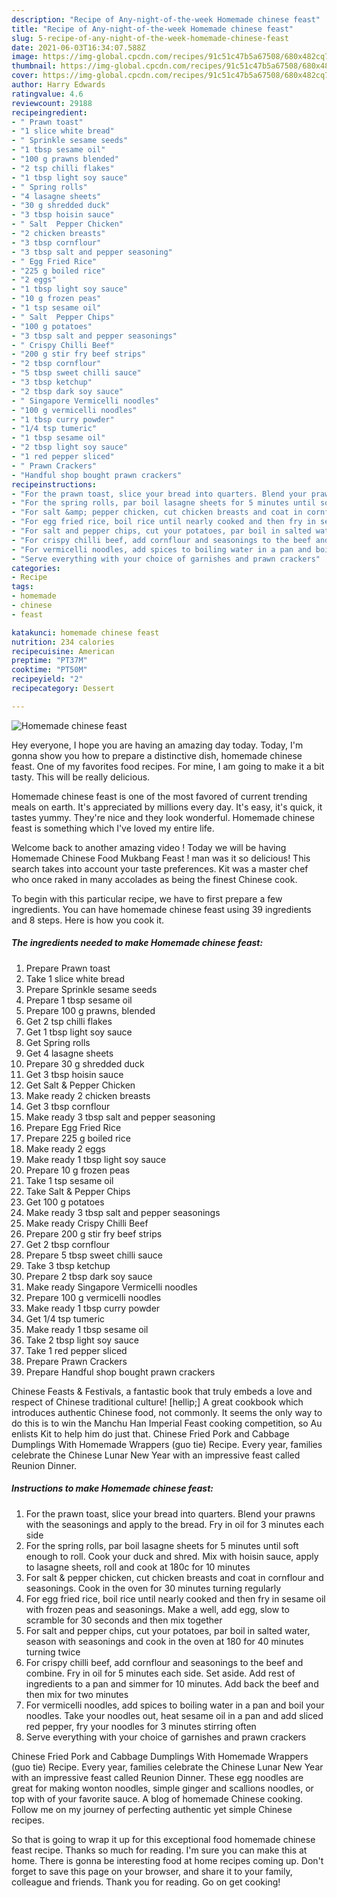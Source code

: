 ```yaml
---
description: "Recipe of Any-night-of-the-week Homemade chinese feast"
title: "Recipe of Any-night-of-the-week Homemade chinese feast"
slug: 5-recipe-of-any-night-of-the-week-homemade-chinese-feast
date: 2021-06-03T16:34:07.588Z
image: https://img-global.cpcdn.com/recipes/91c51c47b5a67508/680x482cq70/homemade-chinese-feast-recipe-main-photo.jpg
thumbnail: https://img-global.cpcdn.com/recipes/91c51c47b5a67508/680x482cq70/homemade-chinese-feast-recipe-main-photo.jpg
cover: https://img-global.cpcdn.com/recipes/91c51c47b5a67508/680x482cq70/homemade-chinese-feast-recipe-main-photo.jpg
author: Harry Edwards
ratingvalue: 4.6
reviewcount: 29188
recipeingredient:
- " Prawn toast"
- "1 slice white bread"
- " Sprinkle sesame seeds"
- "1 tbsp sesame oil"
- "100 g prawns blended"
- "2 tsp chilli flakes"
- "1 tbsp light soy sauce"
- " Spring rolls"
- "4 lasagne sheets"
- "30 g shredded duck"
- "3 tbsp hoisin sauce"
- " Salt  Pepper Chicken"
- "2 chicken breasts"
- "3 tbsp cornflour"
- "3 tbsp salt and pepper seasoning"
- " Egg Fried Rice"
- "225 g boiled rice"
- "2 eggs"
- "1 tbsp light soy sauce"
- "10 g frozen peas"
- "1 tsp sesame oil"
- " Salt  Pepper Chips"
- "100 g potatoes"
- "3 tbsp salt and pepper seasonings"
- " Crispy Chilli Beef"
- "200 g stir fry beef strips"
- "2 tbsp cornflour"
- "5 tbsp sweet chilli sauce"
- "3 tbsp ketchup"
- "2 tbsp dark soy sauce"
- " Singapore Vermicelli noodles"
- "100 g vermicelli noodles"
- "1 tbsp curry powder"
- "1/4 tsp tumeric"
- "1 tbsp sesame oil"
- "2 tbsp light soy sauce"
- "1 red pepper sliced"
- " Prawn Crackers"
- "Handful shop bought prawn crackers"
recipeinstructions:
- "For the prawn toast, slice your bread into quarters. Blend your prawns with the seasonings and apply to the bread. Fry in oil for 3 minutes each side"
- "For the spring rolls, par boil lasagne sheets for 5 minutes until soft enough to roll. Cook your duck and shred. Mix with hoisin sauce, apply to lasagne sheets, roll and cook at 180c for 10 minutes"
- "For salt &amp; pepper chicken, cut chicken breasts and coat in cornflour and seasonings. Cook in the oven for 30 minutes turning regularly"
- "For egg fried rice, boil rice until nearly cooked and then fry in sesame oil with frozen peas and seasonings. Make a well, add egg, slow to scramble for 30 seconds and then mix together"
- "For salt and pepper chips, cut your potatoes, par boil in salted water, season with seasonings and cook in the oven at 180 for 40 minutes turning twice"
- "For crispy chilli beef, add cornflour and seasonings to the beef and combine. Fry in oil for 5 minutes each side. Set aside. Add rest of ingredients to a pan and simmer for 10 minutes. Add back the beef and then mix for two minutes"
- "For vermicelli noodles, add spices to boiling water in a pan and boil your noodles. Take your noodles out, heat sesame oil in a pan and add sliced red pepper, fry your noodles for 3 minutes stirring often"
- "Serve everything with your choice of garnishes and prawn crackers"
categories:
- Recipe
tags:
- homemade
- chinese
- feast

katakunci: homemade chinese feast 
nutrition: 234 calories
recipecuisine: American
preptime: "PT37M"
cooktime: "PT50M"
recipeyield: "2"
recipecategory: Dessert

---
```



![Homemade chinese feast](https://img-global.cpcdn.com/recipes/91c51c47b5a67508/680x482cq70/homemade-chinese-feast-recipe-main-photo.jpg)

Hey everyone, I hope you are having an amazing day today. Today, I'm gonna show you how to prepare a distinctive dish, homemade chinese feast. One of my favorites food recipes. For mine, I am going to make it a bit tasty. This will be really delicious.

Homemade chinese feast is one of the most favored of current trending meals on earth. It's appreciated by millions every day. It's easy, it's quick, it tastes yummy. They're nice and they look wonderful. Homemade chinese feast is something which I've loved my entire life.

Welcome back to another amazing video ! Today we will be having Homemade Chinese Food Mukbang Feast ! man was it so delicious! This search takes into account your taste preferences. Kit was a master chef who once raked in many accolades as being the finest Chinese cook.


To begin with this particular recipe, we have to first prepare a few ingredients. You can have homemade chinese feast using 39 ingredients and 8 steps. Here is how you cook it.

<!--inarticleads1-->

##### The ingredients needed to make Homemade chinese feast:

1. Prepare  Prawn toast
1. Take 1 slice white bread
1. Prepare  Sprinkle sesame seeds
1. Prepare 1 tbsp sesame oil
1. Prepare 100 g prawns, blended
1. Get 2 tsp chilli flakes
1. Get 1 tbsp light soy sauce
1. Get  Spring rolls
1. Get 4 lasagne sheets
1. Prepare 30 g shredded duck
1. Get 3 tbsp hoisin sauce
1. Get  Salt &amp; Pepper Chicken
1. Make ready 2 chicken breasts
1. Get 3 tbsp cornflour
1. Make ready 3 tbsp salt and pepper seasoning
1. Prepare  Egg Fried Rice
1. Prepare 225 g boiled rice
1. Make ready 2 eggs
1. Make ready 1 tbsp light soy sauce
1. Prepare 10 g frozen peas
1. Take 1 tsp sesame oil
1. Take  Salt &amp; Pepper Chips
1. Get 100 g potatoes
1. Make ready 3 tbsp salt and pepper seasonings
1. Make ready  Crispy Chilli Beef
1. Prepare 200 g stir fry beef strips
1. Get 2 tbsp cornflour
1. Prepare 5 tbsp sweet chilli sauce
1. Take 3 tbsp ketchup
1. Prepare 2 tbsp dark soy sauce
1. Make ready  Singapore Vermicelli noodles
1. Prepare 100 g vermicelli noodles
1. Make ready 1 tbsp curry powder
1. Get 1/4 tsp tumeric
1. Make ready 1 tbsp sesame oil
1. Take 2 tbsp light soy sauce
1. Take 1 red pepper sliced
1. Prepare  Prawn Crackers
1. Prepare Handful shop bought prawn crackers


Chinese Feasts &amp; Festivals, a fantastic book that truly embeds a love and respect of Chinese traditional culture! [hellip;] A great cookbook which introduces authentic Chinese food, not commonly. It seems the only way to do this is to win the Manchu Han Imperial Feast cooking competition, so Au enlists Kit to help him do just that. Chinese Fried Pork and Cabbage Dumplings With Homemade Wrappers (guo tie) Recipe. Every year, families celebrate the Chinese Lunar New Year with an impressive feast called Reunion Dinner. 

<!--inarticleads2-->

##### Instructions to make Homemade chinese feast:

1. For the prawn toast, slice your bread into quarters. Blend your prawns with the seasonings and apply to the bread. Fry in oil for 3 minutes each side
1. For the spring rolls, par boil lasagne sheets for 5 minutes until soft enough to roll. Cook your duck and shred. Mix with hoisin sauce, apply to lasagne sheets, roll and cook at 180c for 10 minutes
1. For salt &amp; pepper chicken, cut chicken breasts and coat in cornflour and seasonings. Cook in the oven for 30 minutes turning regularly
1. For egg fried rice, boil rice until nearly cooked and then fry in sesame oil with frozen peas and seasonings. Make a well, add egg, slow to scramble for 30 seconds and then mix together
1. For salt and pepper chips, cut your potatoes, par boil in salted water, season with seasonings and cook in the oven at 180 for 40 minutes turning twice
1. For crispy chilli beef, add cornflour and seasonings to the beef and combine. Fry in oil for 5 minutes each side. Set aside. Add rest of ingredients to a pan and simmer for 10 minutes. Add back the beef and then mix for two minutes
1. For vermicelli noodles, add spices to boiling water in a pan and boil your noodles. Take your noodles out, heat sesame oil in a pan and add sliced red pepper, fry your noodles for 3 minutes stirring often
1. Serve everything with your choice of garnishes and prawn crackers


Chinese Fried Pork and Cabbage Dumplings With Homemade Wrappers (guo tie) Recipe. Every year, families celebrate the Chinese Lunar New Year with an impressive feast called Reunion Dinner. These egg noodles are great for making wonton noodles, simple ginger and scallions noodles, or top with of your favorite sauce. A blog of homemade Chinese cooking. Follow me on my journey of perfecting authentic yet simple Chinese recipes. 

So that is going to wrap it up for this exceptional food homemade chinese feast recipe. Thanks so much for reading. I'm sure you can make this at home. There is gonna be interesting food at home recipes coming up. Don't forget to save this page on your browser, and share it to your family, colleague and friends. Thank you for reading. Go on get cooking!
